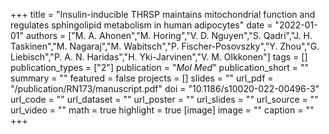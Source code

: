 +++
title = "Insulin-inducible THRSP maintains mitochondrial function and regulates sphingolipid metabolism in human adipocytes"
date = "2022-01-01"
authors = ["M. A. Ahonen","M. Horing","V. D. Nguyen","S. Qadri","J. H. Taskinen","M. Nagaraj","M. Wabitsch","P. Fischer-Posovszky","Y. Zhou","G. Liebisch","P. A. N. Haridas","H. Yki-Jarvinen","V. M. Olkkonen"]
tags = []
publication_types = ["2"]
publication = "_Mol Med_"
publication_short = ""
summary = ""
featured = false
projects = []
slides = ""
url_pdf = "/publication/RN173/manuscript.pdf"
doi = "10.1186/s10020-022-00496-3"
url_code = ""
url_dataset = ""
url_poster = ""
url_slides = ""
url_source = ""
url_video = ""
math = true
highlight = true
[image]
image = ""
caption = ""
+++

